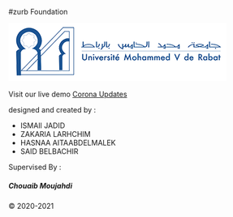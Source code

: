 #zurb Foundation

![alt text](assets/images/u.png)
<p> Visit our live demo <a href="https://foundation-z.web.app/">Corona Updates</a></p>

designed and created by :
<ul>
    <li>ISMAIl JADID</li>
    <li>ZAKARIA LARHCHIM</li>
    <li>HASNAA AITAABDELMALEK</li>
    <li>SAID BELBACHIR</li>
</ul>

Supervised By :
<h5>Chouaib Moujahdi</h5>


&copy; 2020-2021